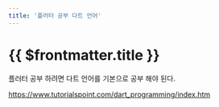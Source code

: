```yaml
---
title: '플러터 공부 다트 언어'
---
```


# {{ $frontmatter.title }}


플러터 공부 하려면 다트 언어를 기본으로 공부 해야 된다.



https://www.tutorialspoint.com/dart_programming/index.htm


